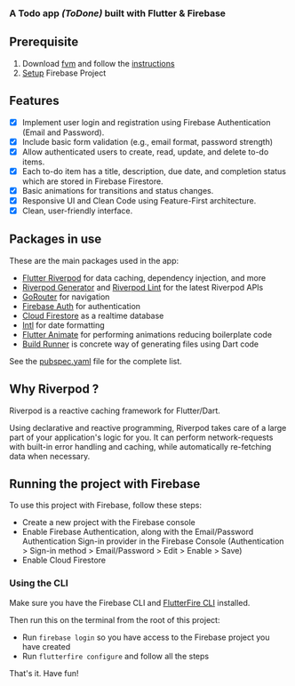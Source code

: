 ### A Todo app _(ToDone)_ built with Flutter & Firebase

## Prerequisite
1. Download [fvm](https://fvm.app/) and follow the [instructions](https://fvm.app/documentation/guides/basic-commands#examples-1)
2. [Setup](https://github.com/Alvish0407/kaam-hiring-test/edit/main/README.md#running-the-project-with-firebase) Firebase Project

## Features

- [x] Implement user login and registration using Firebase Authentication (Email and Password).
- [x] Include basic form validation (e.g., email format, password strength)
- [x] Allow authenticated users to create, read, update, and delete to-do items.
- [x] Each to-do item has a title, description, due date, and completion status which are stored in Firebase Firestore.
- [x] Basic animations for transitions and status changes.
- [x] Responsive UI and Clean Code using Feature-First architecture.
- [x] Clean, user-friendly interface.

## Packages in use

These are the main packages used in the app:

- [Flutter Riverpod](https://pub.dev/packages/flutter_riverpod) for data caching, dependency injection, and more
- [Riverpod Generator](https://pub.dev/packages/riverpod_generator) and [Riverpod Lint](https://pub.dev/packages/riverpod_lint) for the latest Riverpod APIs
- [GoRouter](https://pub.dev/packages/go_router) for navigation
- [Firebase Auth](https://pub.dev/packages/firebase_auth) for authentication
- [Cloud Firestore](https://pub.dev/packages/cloud_firestore) as a realtime database
- [Intl](https://pub.dev/packages/intl) for date formatting
- [Flutter Animate](https://pub.dev/packages/flutter_animate) for performing animations reducing boilerplate code
- [Build Runner](https://pub.dev/packages/build_runner) is concrete way of generating files using Dart code

See the [pubspec.yaml](pubspec.yaml) file for the complete list.

## Why Riverpod ?
Riverpod is a reactive caching framework for Flutter/Dart.

Using declarative and reactive programming, Riverpod takes care of a large part of your application's logic for you. It can perform network-requests with built-in error handling and caching, while automatically re-fetching data when necessary.

## Running the project with Firebase

To use this project with Firebase, follow these steps:

- Create a new project with the Firebase console
- Enable Firebase Authentication, along with the Email/Password Authentication Sign-in provider in the Firebase Console (Authentication > Sign-in method > Email/Password > Edit > Enable > Save)
- Enable Cloud Firestore

### Using the CLI

Make sure you have the Firebase CLI and [FlutterFire CLI](https://pub.dev/packages/flutterfire_cli) installed.

Then run this on the terminal from the root of this project:

- Run `firebase login` so you have access to the Firebase project you have created
- Run `flutterfire configure` and follow all the steps

That's it. Have fun!
